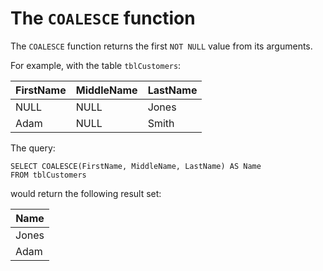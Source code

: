 # The `COALESCE` function #

The `COALESCE` function returns the first `NOT NULL` value from its arguments.

For example, with the table `tblCustomers`:

|FirstName|MiddleName|LastName|
|-|-|-|
|NULL|NULL|Jones|
|Adam|NULL|Smith|

The query:

```
SELECT COALESCE(FirstName, MiddleName, LastName) AS Name
FROM tblCustomers
```

would return the following result set:

|Name|
|-|
|Jones|
|Adam|
